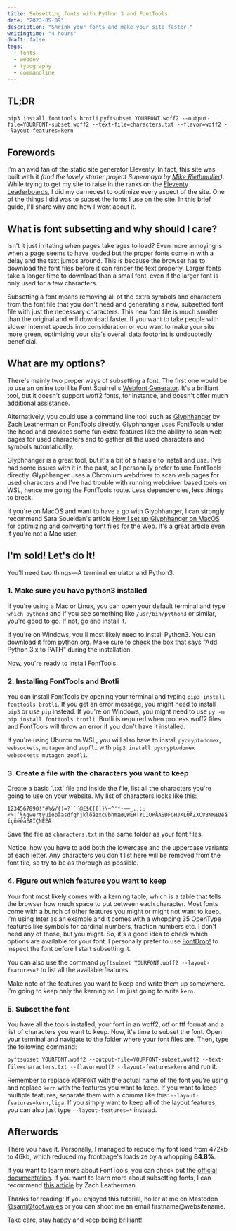 ```yaml
---
title: Subsetting fonts with Python 3 and FontTools
date: "2023-05-09"
description: "Shrink your fonts and make your site faster."
writingtime: "4 hours"
draft: false
tags:
  - fonts
  - webdev
  - typography
  - commandline
---
```


## TL;DR

`pip3 install fonttools brotli`
```pyftsubset YOURFONT.woff2 --output-file=YOURFONT-subset.woff2 --text-file=characters.txt --flavor=woff2 --layout-features=kern```

## Forewords

I'm an avid fan of the static site generator Eleventy. In fact, this site was built with it _(and the lovely starter project Supermaya by [Mike Riethmuller](https://github.com/MadeByMike/supermaya))_. While trying to get my site to raise in the ranks on the [Eleventy Leaderboards](https://www.11ty.dev/speedlify/httpster-io/), I did my darnedest to optimize every aspect of the site. One of the things I did was to subset the fonts I use on the site. In this brief guide, I'll share why and how I went about it.

## What is font subsetting and why should I care?

Isn't it just irritating when pages take ages to load? Even more annoying is when a page seems to have loaded but the proper fonts come in with a delay and the text jumps around. This is because the browser has to download the font files before it can render the text properly. Larger fonts take a longer time to download than a small font, even if the larger font is only used for a few characters.

Subsetting a font means removing all of the extra symbols and characters from the font file that you don't need and generating a new, subsetted font file with just the necessary characters. This new font file is much smaller than the original and will download faster. If you want to take people with slower internet speeds into consideration or you want to make your site more green, optimising your site's overall data footprint is undoubtedly beneficial.

## What are my options?

There's mainly two proper ways of subsetting a font. The first one would be to use an online tool like Font Squirrel's [Webfont Generator](https://www.fontsquirrel.com/tools/webfont-generator). It's a brilliant tool, but it doesn't support woff2 fonts, for instance, and doesn't offer much additional assistance.

Alternatively, you could use a command line tool such as [Glyphhanger](https://github.com/zachleat/glyphhanger) by Zach Leatherman or FontTools directly. Glyphhanger uses FontTools under the hood and provides some fun extra features like the ability to scan web pages for used characters and to gather all the used characters and symbols automatically. 

Glyphhanger is a great tool, but it's a bit of a hassle to install and use. I've had some issues with it in the past, so I personally prefer to use FontTools directly. Glyphhanger uses a Chromium webdriver to scan web pages for used characters and I've had trouble with running webdriver based tools on WSL, hence me going the FontTools route. Less dependencies, less things to break.

If you're on MacOS and want to have a go with Glyphhanger, I can strongly recommend Sara Soueidan's article [How I set up Glyphhanger on MacOS for optimizing and converting font files for the Web](https://www.sarasoueidan.com/blog/glyphhanger/). It's a great article even if you're not a Mac user.

## I'm sold! Let's do it!

You'll need two things—A terminal emulator and Python3.

### 1. Make sure you have python3 installed
If you're using a Mac or Linux, you can open your default terminal and type `which python3` and if you see something like `/usr/bin/python3` or similar, you're good to go. If not, go and install it. 

If you're on Windows, you'll most likely need to install Python3. You can download it from [python.org](https://www.python.org/downloads/). Make sure to check the box that says "Add Python 3.x to PATH" during the installation.

Now, you're ready to install FontTools.

### 2. Installing FontTools and Brotli
You can install FontTools by opening your terminal and typing `pip3 install fonttools brotli`. If you get an error message, you might need to install `pip3` or use `pip` instead. If you're on Windows, you might need to use `py -m pip install fonttools brotli`. Brotli is required when process woff2 files and FontTools will throw an error if you don't have it installed.

If you're using Ubuntu on WSL, you will also have to install `pycryptodomex`, `websockets`, `mutagen` and `zopfli` with `pip3 install pycryptodomex websockets mutagen zopfli`.

### 3. Create a file with the characters you want to keep

Create a basic ´.txt´ file and inside the file, list all the characters you're going to use on your website. My list of characters looks like this:

```1234567890!"#%&/()=?``´@£$€{[]}\~^'*-–—_.,:;<>|’½§qwertyuiopåasdfghjklöäzxcvbnmæøQWERTYUIOPÅASDFGHJKLÖÄZXCVBNMÆØéáíçñëèāÉÁÍÇÑËÈĀ```

Save the file as `characters.txt` in the same folder as your font files.

Notice, how you have to add both the lowercase and the uppercase variants of each letter. Any characters you don't list here will be removed from the font file, so try to be as thorough as possible.

### 4. Figure out which features you want to keep

Your font most likely comes with a kerning table, which is a table that tells the browser how much space to put between each character. Most fonts come with a bunch of other features you might or might not want to keep. I'm using Inter as an example and it comes with a whopping 35 OpenType features like symbols for cardinal numbers, fraction numbers etc. I don't need any of those, but you might. So, it's a good idea to check which options are available for your font. I personally prefer to use [FontDrop!](https://fontdrop.info/) to inspect the font before I start subsetting it.

You can also use the command `pyftsubset YOURFONT.woff2 --layout-features=?` to list all the available features.

Make note of the features you want to keep and write them up somewhere. I'm going to keep only the kerning so I'm just going to write `kern`.

### 5. Subset the font

You have all the tools installed, your font in an woff2, otf or ttf format and a list of characters you want to keep. Now, it's time to subset the font. Open your terminal and navigate to the folder where your font files are. Then, type the following command:

```pyftsubset YOURFONT.woff2 --output-file=YOURFONT-subset.woff2 --text-file=characters.txt --flavor=woff2 --layout-features=kern``` and run it.

Remember to replace `YOURFONT` with the actual name of the font you're using and replace `kern` with the features you want to keep. If you want to keep multiple features, separate them with a comma like this: `--layout-features=kern,liga`. If you simply want to keep all of the layout features, you can also just type `--layout-features=*` instead.


## Afterwords

There you have it. Personally, I managed to reduce my font load from 472kb to 46kb, which reduced my frontpage's loadsize by a whopping __84.8%__.

If you want to learn more about FontTools, you can check out the [official documentation](https://fonttools.readthedocs.io/en/latest/). If you want to learn more about subsetting fonts, I can recommend [this article](https://www.zachleat.com/web/subset-webfonts/) by Zach Leatherman.

Thanks for reading! If you enjoyed this tutorial, holler at me on Mastodon [@sami@toot.wales](https://toot.wales/@sami) or you can shoot me an email firstname@websitename. 

Take care, stay happy and keep being brilliant!